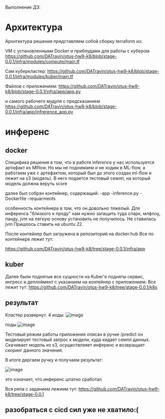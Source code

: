 
Выполнение ДЗ:

# Архитектура
Архитектура решения представляем собой сборку terraform из:

VM с установленными Docker и приблудами для работы с кубером
https://github.com/DATravin/otus-hw9-k8/blob/stage-0.0.1/infra/modules/compute/main.tf 

Сам куберкластер:
https://github.com/DATravin/otus-hw9-k8/blob/stage-0.0.1/infra/modules/kuber/main.tf 

Файлов с приложением:
https://github.com/DATravin/otus-hw9-k8/blob/stage-0.0.1/infra/app/app.py

и самого рабочего мудуля с предсказанием
https://github.com/DATravin/otus-hw9-k8/blob/stage-0.0.1/infra/app/infrerence_app.py 

# инференс

## docker

Специфика решения в том, что в работе inference у нас используется артифакт их Mlflow.
Но мы не поднимаем и не ходим в ML-flow, а работаем уже с артефактом, который был до этого создан ml-flow
и лежит на s3 (модель). В него подается тестовый семлп, на который модель должна веруть score

далее был собран контейнер, содержащий:
-app
-inference.py
-Dockerfile
-requarments

особенность контейнера в том, что он довольно тяжелый. Для инференса "близкого к проду" нам нужно затащить туда спарк, млфлоу, панду, jvm
на легкую основу установить не получилось. Не ставилась jvm
Пришлось ставить на ubuntu 22.

После контейнер был загружена в репозиторий на docker.hub
Все по контейнере лежит тут:

https://github.com/DATravin/otus-hw9-k8/tree/stage-0.0.1/infra/app 

## kuber

Далее были поднятые все сущности на Kuber'е
подняты сервис, ингресс и деплоймент с указанием на контейнер с приложением.
Все лежит тут:
https://github.com/DATravin/otus-hw9-k8/tree/stage-0.0.1/k8s 

## результат

Кластер развернут. 4 ноды:
![image](https://github.com/user-attachments/assets/0f336e43-ae23-404b-885a-2e50c2ac5395)

поды
![image](https://github.com/user-attachments/assets/112cf276-1845-43a7-9037-a6c5b79084ee)


Тестовый режим работы приложения описан в ручке /predict
он моделирует тестовый запрос к модели, куда кидает семпл данных.
Скачивает модель из s3, осуществлеяет инференс и возвращает скоринг данного значения.

В итоге дергаем ручку и получаем результат:

![image](https://github.com/user-attachments/assets/ac21c356-591d-49c0-b27a-c9e4542018b0)

это означает, что инференс штатно сработал

Вся репа с заданием лежиим тут:
https://github.com/DATravin/otus-hw9-k8/tree/stage-0.0.1 

## разобраться с cicd сил уже не хватило:(


